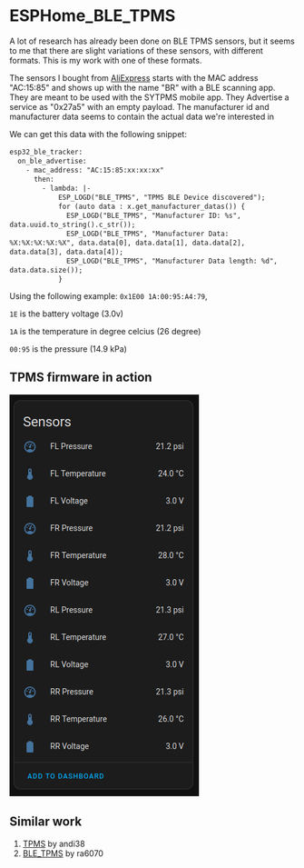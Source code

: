 # ESPHome_BLE_TPMS

A lot of research has already been done on BLE TPMS sensors, but it seems to me that there are slight variations of these sensors, with different formats. This is my work with one of these formats.

The sensors I bought from [AliExpress](https://www.aliexpress.com/item/1005004818524799.html) starts with the MAC address "AC:15:85" and shows up with the name "BR" with a BLE scanning app. They are meant to be used with the SYTPMS mobile app. They Advertise a service as "0x27a5" with an empty payload. The manufacturer id and manufacturer data seems to contain the actual data we're interested in

We can get this data with the following snippet:
```
esp32_ble_tracker:
  on_ble_advertise:
    - mac_address: "AC:15:85:xx:xx:xx"
      then:
        - lambda: |-
            ESP_LOGD("BLE_TPMS", "TPMS BLE Device discovered");
            for (auto data : x.get_manufacturer_datas()) {
              ESP_LOGD("BLE_TPMS", "Manufacturer ID: %s", data.uuid.to_string().c_str());
              ESP_LOGD("BLE_TPMS", "Manufacturer Data: %X:%X:%X:%X:%X", data.data[0], data.data[1], data.data[2], data.data[3], data.data[4]);
              ESP_LOGD("BLE_TPMS", "Manufacturer Data length: %d", data.data.size());
            }
```

Using the following example: `0x1E00 1A:00:95:A4:79`,

`1E` is the battery voltage (3.0v)

`1A` is the temperature in degree celcius (26 degree)

`00:95` is the pressure (14.9 kPa)


## TPMS firmware in action
![Sensors](assets/sensors.png)

## Similar work
1. [TPMS](https://github.com/andi38/TPMS/) by andi38
2. [BLE_TPMS](https://github.com/ra6070/BLE-TPMS) by ra6070
